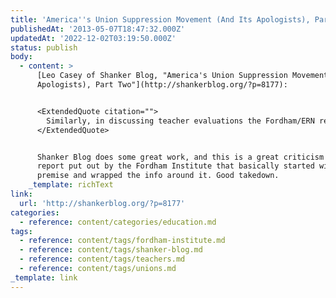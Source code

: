 ```yaml
---
title: 'America''s Union Suppression Movement (And Its Apologists), Part Two'
publishedAt: '2013-05-07T18:47:32.000Z'
updatedAt: '2022-12-02T03:19:50.000Z'
status: publish
body:
  - content: >
      [Leo Casey of Shanker Blog, "America's Union Suppression Movement (And Its
      Apologists), Part Two"](http://shankerblog.org/?p=8177):


      <ExtendedQuote citation="">
        Similarly, in discussing teacher evaluations the Fordham/ERN report focuses entirely on matters of seniority layoffs, tenure and dismissal. There is no discussion of whether evaluations provide meaningful feedback and professional supports to teachers, thus improving the quality of teaching and learning across the board. The notion that tenure and due process could provide good teachers with the necessary protections to speak out when students are not being properly educated or are being unfairly treated is not even contemplated.
      </ExtendedQuote>


      Shanker Blog does some great work, and this is a great criticism of a
      report put out by the Fordham Institute that basically started with a
      premise and wrapped the info around it. Good takedown.
    _template: richText
link:
  url: 'http://shankerblog.org/?p=8177'
categories:
  - reference: content/categories/education.md
tags:
  - reference: content/tags/fordham-institute.md
  - reference: content/tags/shanker-blog.md
  - reference: content/tags/teachers.md
  - reference: content/tags/unions.md
_template: link
---
```



